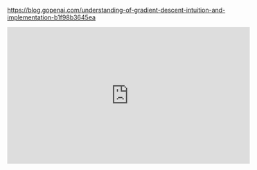

https://blog.gopenai.com/understanding-of-gradient-descent-intuition-and-implementation-b1f98b3645ea


<iframe width="560" height="315" src="https://www.youtube.com/embed/A6FiCDoz8_4" title="YouTube video player" frameborder="0" allow="accelerometer; autoplay; clipboard-write; encrypted-media; gyroscope; picture-in-picture; web-share" allowfullscreen></iframe> 
